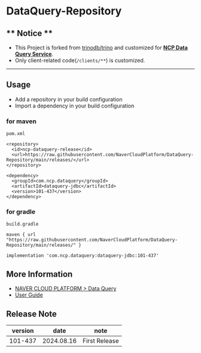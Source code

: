 # DataQuery-Repository

## ** Notice **
- This Project is forked from [trinodb/trino](https://github.com/trinodb/trino) and customized for [**NCP Data Query Service**](https://www.ncloud.com/product/analytics/dataQuery).
- Only client-related code(`/clients/**`) is customized.

---

## Usage
- Add a repository in your build configuration
- Import a dependency in your build configuration

### for maven
`pom.xml`
```
<repository>
  <id>ncp-dataquery-release</id>
  <url>https://raw.githubusercontent.com/NaverCloudPlatform/DataQuery-Repository/main/releases/</url>
</repository>
```
```
<dependency>
  <groupId>com.ncp.dataquery</groupId>
  <artifactId>dataquery-jdbc</artifactId>
  <version>101-437</version>
</dependency>
```

### for gradle
`build.gradle`
```
maven { url "https://raw.githubusercontent.com/NaverCloudPlatform/DataQuery-Repository/main/releases/" }
```
```
implementation 'com.ncp.dataquery:dataquery-jdbc:101-437'
```

## More Information
- [NAVER CLOUD PLATFORM > Data Query](https://www.ncloud.com/product/analytics/dataQuery)
- [User Guide](https://guide.ncloud-docs.com/docs/ko/dataquery-overview)

## Release Note
| version | date | note |
| --- | --- | --- |
| 101-437 | 2024.08.16 | First Release |
